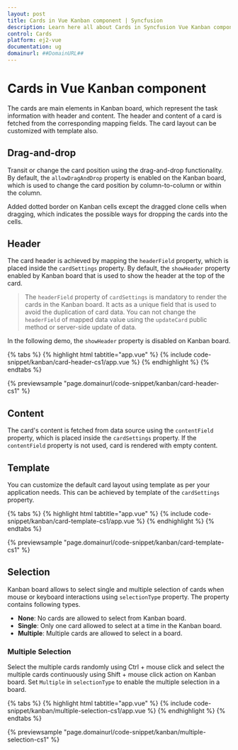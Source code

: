 ```yaml
---
layout: post
title: Cards in Vue Kanban component | Syncfusion
description: Learn here all about Cards in Syncfusion Vue Kanban component of Syncfusion Essential JS 2 and more.
control: Cards 
platform: ej2-vue
documentation: ug
domainurl: ##DomainURL##
---
```


# Cards in Vue Kanban component

The cards are main elements in Kanban board, which represent the task information with header and content. The header and content of a card is fetched from the corresponding mapping fields. The card layout can be customized with template also.

## Drag-and-drop

Transit or change the card position using the drag-and-drop functionality. By default, the `allowDragAndDrop` property is enabled on the Kanban board, which is used to change the card position by column-to-column or within the column.

Added dotted border on Kanban cells except the dragged clone cells when dragging, which indicates the possible ways for dropping the cards into the cells.

## Header

The card header is achieved by mapping the `headerField` property, which is placed inside the `cardSettings` property. By default, the `showHeader` property enabled by Kanban board that is used to show the header at the top of the card.

> The `headerField` property of `cardSettings` is mandatory to render the cards in the Kanban board. It acts as a unique field that is used to avoid the duplication of card data. You can not change the `headerField` of mapped data value using the `updateCard` public method or server-side update of data.

In the following demo, the `showHeader` property is disabled on Kanban board.

{% tabs %}
{% highlight html tabtitle="app.vue" %}
{% include code-snippet/kanban/card-header-cs1/app.vue %}
{% endhighlight %}
{% endtabs %}
        
{% previewsample "page.domainurl/code-snippet/kanban/card-header-cs1" %}

## Content

The card's content is fetched from data source using the `contentField` property, which is placed inside the `cardSettings` property. If the `contentField` property is not used, card is rendered with empty content.

## Template

You can customize the default card layout using template as per your application needs. This can be achieved by template of the `cardSettings` property.

{% tabs %}
{% highlight html tabtitle="app.vue" %}
{% include code-snippet/kanban/card-template-cs1/app.vue %}
{% endhighlight %}
{% endtabs %}
        
{% previewsample "page.domainurl/code-snippet/kanban/card-template-cs1" %}

## Selection

Kanban board allows to select single and multiple selection of cards when mouse or keyboard interactions using `selectionType` property. The property contains following types.

* **None**: No cards are allowed to select from Kanban board.
* **Single**: Only one card allowed to select at a time in the Kanban board.
* **Multiple**: Multiple cards are allowed to select in a board.

### Multiple Selection

Select the multiple cards randomly using Ctrl + mouse click and select the multiple cards continuously using Shift + mouse click action on Kanban board. Set `Multiple` in `selectionType` to enable the multiple selection in a board.

{% tabs %}
{% highlight html tabtitle="app.vue" %}
{% include code-snippet/kanban/multiple-selection-cs1/app.vue %}
{% endhighlight %}
{% endtabs %}
        
{% previewsample "page.domainurl/code-snippet/kanban/multiple-selection-cs1" %}
